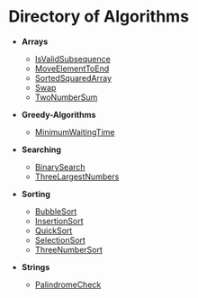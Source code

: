 # Directory of Algorithms

- **Arrays**
  - [IsValidSubsequence](Arrays/IsValidSubsequence.js)
  - [MoveElementToEnd](Arrays/MoveElementToEnd.js)
  - [SortedSquaredArray](Arrays/SortedSquaredArray.js)
  - [Swap](Arrays/Swap.js)
  - [TwoNumberSum](Arrays/TwoNumberSum.js)

- **Greedy-Algorithms**
  - [MinimumWaitingTime](Greedy-Algorithms/MinimumWaitingTime.js)

- **Searching**
  - [BinarySearch](Searching/BinarySearch.js)
  - [ThreeLargestNumbers](Searching/ThreeLargestNumbers.js)

- **Sorting**
  - [BubbleSort](Sorting/BubbleSort.js)
  - [InsertionSort](Sorting/InsertionSort.js)
  - [QuickSort](Sorting/QuickSort.js)
  - [SelectionSort](Sorting/SelectionSort.js)
  - [ThreeNumberSort](Sorting/ThreeNumberSort.js)

- **Strings**
  - [PalindromeCheck](Strings/PalindromeCheck.js)
